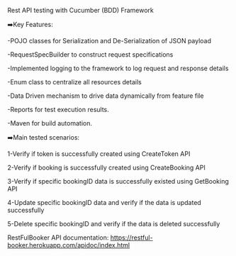 Rest API testing with Cucumber (BDD) Framework

➡️Key Features:

-POJO classes for Serialization and De-Serialization of JSON payload

-RequestSpecBuilder to construct request specifications

-Implemented logging to the framework to log request and response details

-Enum class to centralize all resources details

-Data Driven mechanism to drive data dynamically from feature file

-Reports for test execution results.

-Maven for build automation.



➡️Main tested scenarios: 

1-Verify if token is successfully created using CreateToken API

2-Verify if booking is successfully created using CreateBooking API

3-Verify if specific bookingID data is successfully existed using GetBooking API

4-Update specific bookingID data and verify if the data is updated successfully

5-Delete specific bookingID and verify if the data is deleted successfully


RestFulBooker API documentation: https://restful-booker.herokuapp.com/apidoc/index.html


